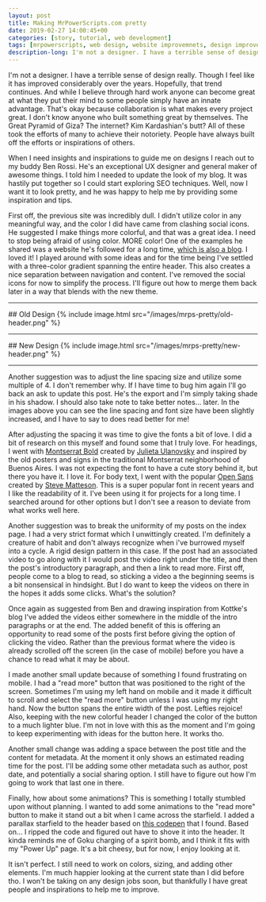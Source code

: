 ```yaml
---
layout: post
title: Making MrPowerScripts.com pretty
date: 2019-02-27 14:00:45+00
categories: [story, tutorial, web development]
tags: [mrpowerscripts, web design, website improvemnets, design improvements. making mrepowerscripts.com pretty ]
description-long: I'm not a designer. I have a terrible sense of design really. Though I feel like it has improved considerably over the years. Hopefully, that trend continues. And while I believe through hard work anyone can become great at what they put their mind to some people simply have an innate advantage. That's okay because collaboration is what makes every project great. I don't know anyone who built something great by themselves. The Great Pyramid of Giza?  The internet? Kim Kardashian's butt? All of these took the efforts of many to achieve their notoriety. People have always built off the efforts or inspirations of others.
---
```


I'm not a designer. I have a terrible sense of design really. Though I feel like it has improved considerably over the years. Hopefully, that trend continues. And while I believe through hard work anyone can become great at what they put their mind to some people simply have an innate advantage. That's okay because collaboration is what makes every project great. I don't know anyone who built something great by themselves. The Great Pyramid of Giza?  The internet? Kim Kardashian's butt? All of these took the efforts of many to achieve their notoriety. People have always built off the efforts or inspirations of others.

When I need insights and inspirations to guide me on designs I reach out to my buddy Ben Rossi. He's an exceptional UX designer and general maker of awesome things. I told him I needed to update the look of my blog. It was hastily put together so I could start exploring SEO techniques. Well, now I want it to look pretty, and he was happy to help me by providing some inspiration and tips.

First off, the previous site was incredibly dull. I didn't utilize color in any meaningful way, and the color I did have came from clashing social icons. He suggested I make things more colorful, and that was a great idea. I need to stop being afraid of using color. MORE color! One of the examples he shared was a website he's followed for a long time, [which is also a blog](https://kottke.org/). I loved it! I played around with some ideas and for the time being I've settled with a three-color gradient spanning the entire header. This also creates a nice separation between navigation and content. I've removed the social icons for now to simplify the process. I'll figure out how to merge them back later in a way that blends with the new theme.

<hr>
## Old Design
{% include image.html src="/images/mrps-pretty/old-header.png" %}

<hr>
## New Design
{% include image.html src="/images/mrps-pretty/new-header.png" %}
<hr>

Another suggestion was to adjust the line spacing size and utilize some multiple of 4. I don't remember why. If I have time to bug him again I'll go back an ask to update this post. He's the export and I'm simply taking shade in his shadow. I should also take note to take better notes... later. In the images above you can see the line spacing and font size have been slightly increased, and I have to say to does read better for me!

After adjusting the spacing it was time to give the fonts a bit of love. I did a bit of research on this myself and found some that I truly love. For headings, I went with [Montserrat Bold](https://fonts.google.com/specimen/Montserrat) created by [Julieta Ulanovsky](https://github.com/JulietaUla/Montserrat) and inspired by the old posters and signs in the traditional Montserrat neighborhood of Buenos Aires. I was not expecting the font to have a cute story behind it, but there you have it. I love it. For body text, I went with the popular [Open Sans](https://fonts.google.com/specimen/Open+Sans) created by [Steve Matteson](https://twitter.com/@SteveMatteson1). This is a super popular font in recent years and I like the readability of it. I've been using it for projects for a long time. I searched around for other options but I don't see a reason to deviate from what works well here.

Another suggestion was to break the uniformity of my posts on the index page. I had a very strict format which I unwittingly created. I'm definitely a creature of habit and don't always recognize when i've burrowed myself into a cycle. A rigid design pattern in this case. If the post had an associated video to go along with it I would post the video right under the title, and then the post's introductory paragraph, and then a link to read more. First off, people come to a blog to read, so sticking a video a the beginning seems is a bit nonsensical in hindsight. But I do want to keep the videos on there in the hopes it adds some clicks. What's the solution?

Once again as suggested from Ben and drawing inspiration from Kottke's blog I've added the videos either somewhere in the middle of the intro paragraphs or at the end. The added benefit of this is offering an opportunity to read some of the posts first before giving the option of clicking the video. Rather than the previous format where the video is already scrolled off the screen (in the case of mobile) before you have a chance to read what it may be about.

I made another small update because of something I found frustrating on mobile. I had a "read more" button that was positioned to the right of the screen. Sometimes I'm using my left hand on mobile and it made it difficult to scroll and select the "read more" button unless I was using my right hand. Now the button spans the entire width of the post. Lefties rejoice! Also, keeping with the new colorful header I changed the color of the button to a much lighter blue. I'm not in love with this as the moment and I'm going to keep experimenting with ideas for the button here. It works tho.

Another small change was adding a space between the post title and the content for metadata. At the moment it only shows an estimated reading time for the post. I'll be adding some other metadata such as author, post date, and potentially a social sharing option. I still have to figure out how I'm going to work that last one in there.

Finally, how about some animations?  This is something I totally stumbled upon without planning. I wanted to add some animations to the "read more" button to make it stand out a bit when I came across the starfield.  I added a parallax starfield to the header based on [this codepen](https://codepen.io/saransh/pen/BKJun) that I found. Based on... I ripped the code and figured out have to shove it into the header. It kinda reminds me of Goku charging of a spirit bomb, and I think it fits with my "Power Up" page. It's a bit cheesy, but for now, I enjoy looking at it.

It isn't perfect. I still need to work on colors, sizing, and adding other elements. I'm much happier looking at the current state than I did before tho. I won't be taking on any design jobs soon, but thankfully I have great people and inspirations to help me to improve.
